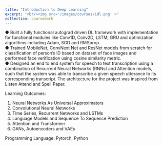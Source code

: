 ```yaml
---
title: "Introduction to Deep Learning"
excerpt: "<br/><img src='/images/courses/idl.png' >"
collection: coursework
---
```


● Built a fully functional autograd driven DL framework with implementation for functional modules like Conv1D, Conv2D, LSTM, GRU and optimization algorithms including Adam, SGD and RMSprop.<br />
● Trained MobileNet, ConvNext Net and ResNet models from scratch for classification of person’s ID based on dataset of face images and performed face verification using cosine similarity metric.<br />
● Designed an end to end system for speech to text transcription using a combination of Recurrent Neural Networks (RNNs) and Attention models, such that the system was able to transcribe a given speech utterance to its corresponding transcript. The architecture for the project was inspired from Listen Attend and Spell Paper.

Learning Outcomes: 
1. Neural Networks As Universal Approximators
2. Convolutional Neural Networks
3. Time Series, Recurrent Networks and LSTMs
4. Language Models and Sequence To Sequence Prediction
5. Attention and Transformer
6. GANs, Autoencoders and VAEs

Programming Language:
Pytorch, Python